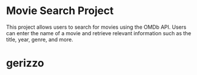 # Movie Search Project

This project allows users to search for movies using the OMDb API. Users can enter the name of a movie and retrieve relevant information such as the title, year, genre, and more.

# gerizzo

